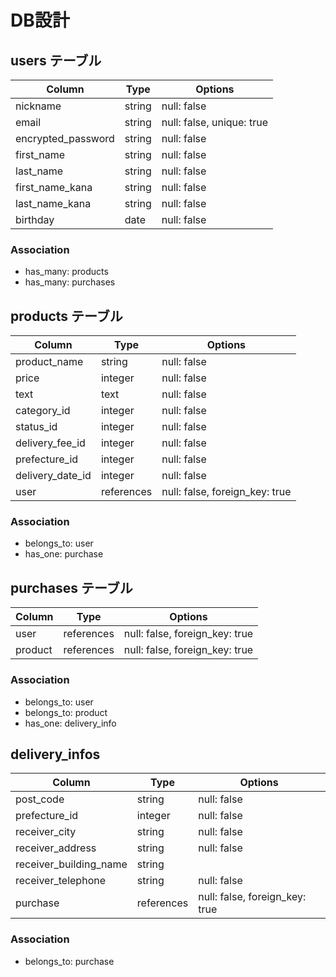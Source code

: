 # DB設計

## users テーブル
|Column                 |Type     |Options                     |
|-----------------------|---------|----------------------------|
|nickname               |string   |null: false                 |
|email                  |string   |null: false, unique: true   |
|encrypted_password     |string   |null: false                 |
|first_name             |string   |null: false                 |
|last_name              |string   |null: false                 |
|first_name_kana        |string   |null: false                 |
|last_name_kana         |string   |null: false                 |
|birthday               |date     |null: false                 |

### Association
- has_many: products
- has_many: purchases


## products テーブル
|Column                 |Type      |Options                       |
|-----------------------|----------|------------------------------|
|product_name           |string    |null: false                   |
|price                  |integer   |null: false                   |
|text                   |text      |null: false                   |
|category_id            |integer   |null: false                   |
|status_id              |integer   |null: false                   |
|delivery_fee_id        |integer   |null: false                   |
|prefecture_id          |integer   |null: false                   |
|delivery_date_id       |integer   |null: false                   |
|user                   |references|null: false, foreign_key: true|

### Association
- belongs_to: user
- has_one: purchase


## purchases テーブル
|Column                 |Type      |Options                       |
|-----------------------|----------|------------------------------|
|user                   |references|null: false, foreign_key: true|
|product                |references|null: false, foreign_key: true|

### Association
- belongs_to: user
- belongs_to: product
- has_one: delivery_info


## delivery_infos
|Column                 |Type      |Options                       |
|-----------------------|----------|------------------------------|
|post_code              |string    |null: false                   |
|prefecture_id          |integer   |null: false                   |
|receiver_city          |string    |null: false                   |
|receiver_address       |string    |null: false                   |
|receiver_building_name |string    |                              |
|receiver_telephone     |string    |null: false                   |
|purchase               |references|null: false, foreign_key: true|

### Association
- belongs_to: purchase


